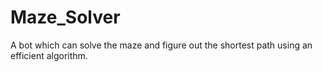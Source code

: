# Maze_Solver
A bot which can solve the maze and figure out the shortest path using an efficient algorithm.
